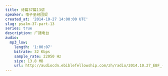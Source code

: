 ```yaml
---
title: 诗篇37篇13讲
speaker: 电子圣经团契
created_at: '2014-10-27 14:00:00 UTC'
slug: psalm-37-part-13
series: true
description: 广播电台
audio:
  mp3_low:
    length: '1:00:07'
    bitrate: 32 Kbps
    sample_rate: 22050 Hz
    size: 13.8 MB
    url: http://audiocdn.ebiblefellowship.com/zh/radio/2014.10.27_EBF_-_Psalm_37_Part_13.mp3
---
```


